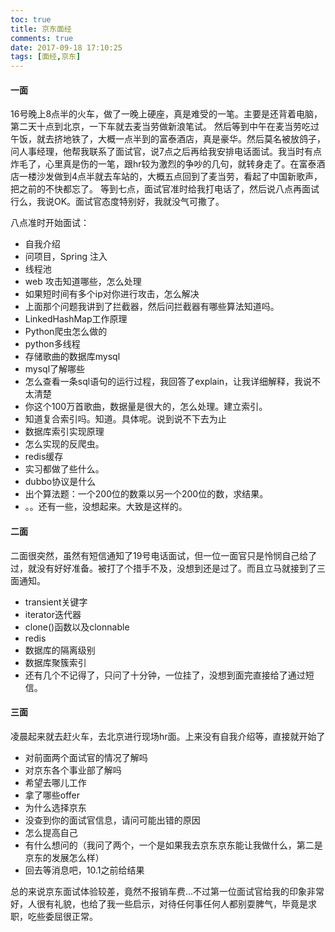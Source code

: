```yaml
---
toc: true
title: 京东面经
comments: true
date: 2017-09-18 17:10:25
tags: [面经,京东]
---
```


#### 一面
16号晚上8点半的火车，做了一晚上硬座，真是难受的一笔。主要是还背着电脑，第二天十点到北京，一下车就去麦当劳做新浪笔试。
然后等到中午在麦当劳吃过午饭，就去挤地铁了，大概一点半到的富泰酒店，真是豪华。然后莫名被放鸽子，问人事经理，他帮我联系了面试官，说7点之后再给我安排电话面试。我当时有点炸毛了，心里真是伤的一笔，跟hr较为激烈的争吵的几句，就转身走了。在富泰酒店一楼沙发做到4点半就去车站的，大概五点回到了麦当劳，看起了中国新歌声，把之前的不快都忘了。
等到七点，面试官准时给我打电话了，然后说八点再面试行么，我说OK。面试官态度特别好，我就没气可撒了。

<!--more-->
八点准时开始面试：
> 
- 自我介绍
- 问项目，Spring 注入
- 线程池
- web 攻击知道哪些，怎么处理
- 如果短时间有多个ip对你进行攻击，怎么解决
- 上面那个问题我讲到了拦截器，然后问拦截器有哪些算法知道吗。
- LinkedHashMap工作原理
- Python爬虫怎么做的
- python多线程
- 存储歌曲的数据库mysql
- mysql了解哪些
- 怎么查看一条sql语句的运行过程，我回答了explain，让我详细解释，我说不太清楚
- 你这个100万首歌曲，数据量是很大的，怎么处理。建立索引。
- 知道复合索引吗。知道。具体呢。说到说不下去为止
- 数据库索引实现原理
- 怎么实现的反爬虫。
- redis缓存
- 实习都做了些什么。
- dubbo协议是什么
- 出个算法题：一个200位的数乘以另一个200位的数，求结果。
- 。。还有一些，没想起来。大致是这样的。


#### 二面
二面很突然，虽然有短信通知了19号电话面试，但一位一面官只是怜悯自己给了过，就没有好好准备。被打了个措手不及，没想到还是过了。而且立马就接到了三面通知。
> 
- transient关键字
- iterator迭代器
- clone()函数以及clonnable
- redis
- 数据库的隔离级别
- 数据库聚簇索引
- 还有几个不记得了，只问了十分钟，一位挂了，没想到面完直接给了通过短信。

#### 三面
凌晨起来就去赶火车，去北京进行现场hr面。上来没有自我介绍等，直接就开始了
>
- 对前面两个面试官的情况了解吗
- 对京东各个事业部了解吗
- 希望去哪儿工作
- 拿了哪些offer
- 为什么选择京东
- 没查到你的面试官信息，请问可能出错的原因
- 怎么提高自己
- 有什么想问的（我问了两个，一个是如果我去京东京东能让我做什么，第二是京东的发展怎么样）
- 回去等消息吧，10.1之前给结果

总的来说京东面试体验较差，竟然不报销车费...不过第一位面试官给我的印象非常好，人很有礼貌，也给了我一些启示，对待任何事任何人都别耍脾气，毕竟是求职，吃些委屈很正常。
